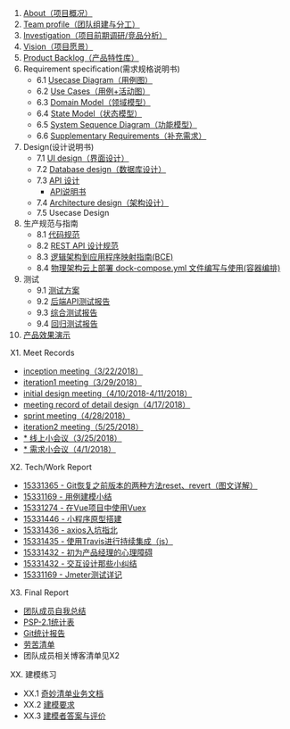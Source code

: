 1. [About（项目概况）](documents/about.md)
2. [Team profile（团队组建与分工）](documents/team_profile.md)
3. [Investigation（项目前期调研/竞品分析）](documents/competitor_analyze.md)
4. [Vision（项目愿景）](documents/Project_Proposal.md)
5. [Product Backlog（产品特性库）](documents/product_backlog.md)
6. Requirement specification(需求规格说明书)
	- 6.1 [Usecase Diagram（用例图）](documents/Usecase-Diagram.md)
	- 6.2 [Use Cases（用例+活动图）](documents/Use-Cases.md)
	- 6.3 [Domain Model（领域模型）](documents/Domian-Models.md)
	- 6.4 [State Model（状态模型）](documents/State-Models.md)
	- 6.5 [System Sequence Diagram（功能模型）](SSD/README.md)
	- 6.6 [Supplementary Requirements（补充需求）](documents/Supplementary_Requirements.md)
7. Design(设计说明书)
	- 7.1 [UI design（界面设计）](documents/UI-Design.md)
	- 7.2 [Database design（数据库设计）](documents/Database-Design.md)
	- 7.3 [API 设计](https://baoleme.github.io/API-document/)
	    - [API说明书](documents/API_Manual.md)
	- 7.4 [Architecture design（架构设计）](documents/Architecture-Design.md)
	- 7.5 Usecase Design
8. 生产规范与指南
	- 8.1 [代码规范](documents/coding-rules.md)
	- 8.2 [REST API 设计规范](https://baoleme.github.io/API-document/)
	- 8.3 [逻辑架构到应用程序映射指南(BCE)](documents/BCE.md)
	- 8.4 [物理架构云上部署 dock-compose.yml 文件编写与使用(容器编排)](documents/8.4.md)
9. 测试
    - 9.1 [测试方案](documents/测试方案.md)
    - 9.2 [后端API测试报告](documents/后端api测试报告.md)
    - 9.3 [综合测试报告](documents/综合测试报告.md)
    - 9.4 [回归测试报告](documents/回归测试报告.md)
10. [产品效果演示](documents/display.md)

X1. Meet Records
  - [inception meeting（3/22/2018）](https://github.com/Baoleme/Dashboard/blob/master/meet_records/KickOff_Meeting_Record(3-22-2018).md)
  - [iteration1 meeting（3/29/2018）](https://github.com/Baoleme/Dashboard/blob/master/meet_records/meeting_record_of_iteration1(3-29-2018).md)
  - [initial design meeting（4/10/2018-4/11/2018）](https://github.com/Baoleme/Dashboard/blob/master/meet_records/meeting_record_of_initial_design(4-10-2018-4-11-2018).md)
  - [meeting record of detail design（4/17/2018）](https://github.com/Baoleme/Dashboard/blob/master/meet_records/meeting_record_of_detail_design(4-17-2018).md)
  - [sprint meeting（4/28/2018）](https://github.com/Baoleme/Dashboard/blob/master/meet_records/sprint_meeting_for_developing_round2(4-28-2018).md)
  - [iteration2 meeting（5/25/2018）](https://github.com/Baoleme/Dashboard/blob/master/meet_records/meeting_record_of_iteration2(5-25-2018).md)
  - [* 线上小会议（3/25/2018）](meet_records/3.25线上小会议.md)
  - [* 需求小会议（4/1/2018）](meet_records/4.1需求小会议.md)

X2. Tech/Work Report
  - [15331365 - Git恢复之前版本的两种方法reset、revert（图文详解）](https://blog.csdn.net/yxlshk/article/details/79944535)
  - [15331169 - 用例建模小结](https://humanlee1011.github.io/2018/04/14/usecase/#)
  - [15331274 - 在Vue项目中使用Vuex](https://blog.csdn.net/shujh_sysu/article/details/79947418)
  - [15331446 - 小程序原型搭建](https://blog.csdn.net/crystal_zhuyupei/article/details/79948647)
  - [15331436 - axios入坑指北](https://blog.zyuco.com/2018/04/08/axios%E5%85%A5%E5%9D%91%E6%8C%87%E5%8C%97/)
  - [15331435 - 使用Travis进行持续集成（js）](https://blog.andiedie.cn/2018/04/04/%E4%BD%BF%E7%94%A8Travis%E8%BF%9B%E8%A1%8C%E6%8C%81%E7%BB%AD%E9%9B%86%E6%88%90/)
  - [15331432 - 初为产品经理的心理障碍](https://blog.csdn.net/qq_33559972/article/details/79934411)
  - [15331432 - 交互设计那些小纠结](https://blog.csdn.net/qq_33559972/article/details/80877316)
  - [15331169 - Jmeter测试详记](https://humanlee1011.github.io/2018/07/07/Jmeter%E6%B5%8B%E8%AF%95%E8%AF%A6%E8%AE%B0/)

X3. Final Report
  - [团队成员自我总结](documents/Final_Report.md#团队成员自我总结)
  - [PSP-2.1统计表](documents/Final_Report.md#psp-21统计表)
  - [Git统计报告](documents/Final_Report.md#git统计报告)
  - [劳苦清单](documents/Final_Report.md#劳苦清单)
  - 团队成员相关博客清单见X2

XX. 建模练习
  - XX.1 [奇妙清单业务文档](ModelingExercise/业务文档.md)
  - XX.2 [建模要求](ModelingExercise/README.md#建模要求)
  - XX.3 [建模者答案与评价](ModelingExercise/README.md#建模者答案与评价)
